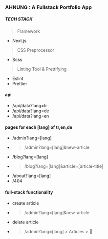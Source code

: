 ### AHNUNG : A Fullstack Portfolio App
#####  TECH STACK
> Framework 
- Next.js
> CSS Preprocessor
- Scss
> Linting Tool & Prettifying
- Eslint
- Prettier

#### api
- /api/data?lang=tr
- /api/data?lang=de
- /api/data?lang=en

#### pages for each [lang] of tr,en,de
 - /admin?lang=[lang]
 - > /admin?lang=[lang]&new-article
 - /blog?lang=[lang]
 - > /blog?lang=[lang]&article=[article-title]
 - /about?lang=[lang]
 - /404
 
 #### full-stack functionality
 - create article
 - >  /admin?lang=[lang]&new-article
 - delete article
 - >  /admin?lang=[lang] > Articles > 🎁

